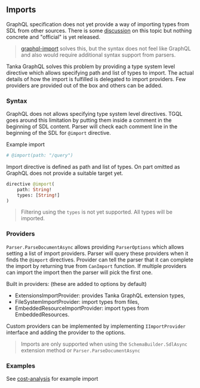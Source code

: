 ## Imports

GraphQL specification does not yet provide a way of importing types
from SDL from other sources. There is some [discussion][] on
this topic but nothing concrete and "official" is yet released. 

> [graphql-import][] solves this, but the syntax does not feel like
> GraphQL and also would require additional syntax support from 
> parsers.

Tanka GraphQL solves this problem by providing a type system
level directive which allows specifying path and list of types 
to import. The actual details of how the import is fulfilled is
delegated to import providers. Few providers are provided out of the box
and others can be added.


### Syntax

GraphQL does not allows specifying type system level directives.
TGQL goes around this limitation by putting them inside a comment
in the beginning of SDL content. Parser will check each comment line
in the beginning of the SDL for `@import` directive.

Example import

```graphql
# @import(path: "/query")
```

Import directive is defined as path and list of types. On part omitted
as GraphQL does not provide a suitable target yet.

```graphql
directive @import(
    path: String!
    types: [String!]
)
```

> Filtering using the `types` is not yet supported. All types will be
> imported.


### Providers

`Parser.ParseDocumentAsync` allows providing `ParserOptions` which allows 
setting a list of import providers. Parser will query these providers when
it finds the `@import` directives. Provider can tell the parser that it can
complete the import by returning true from `CanImport` function. If multiple
providers can import the import then the parser will pick the first one.

Built in providers: (these are added to options by default)
* ExtensionsImportProvider: provides Tanka GraphQL extension types,
* FileSystemImportProvider: import types from files,
* EmbeddedResourceImportProvider: import types from EmbeddedResources.

Custom providers can be implemented by implementing `IImportProvider` interface
and adding the provider to the options.

> Imports are only supported when using the `SchemaBuilder.SdlAsync` extension 
> method or `Parser.ParseDocumentAsync` 

### Examples

See [cost-analysis][] for example import

[discussion]: https://github.com/graphql/graphql-wg/blob/master/notes/2018-02-01.md#present-graphql-import
[graphql-import]: https://github.com/ardatan/graphql-import
[cost-analysis]: 5-extensions/5-query-cost-analysis.html